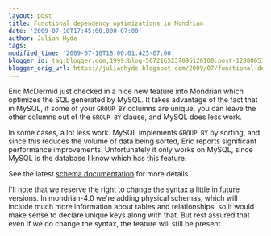 ```yaml
---
layout: post
title: Functional dependency optimizations in Mondrian
date: '2009-07-10T17:45:00.000-07:00'
author: Julian Hyde
tags:
modified_time: '2009-07-10T18:00:01.425-07:00'
blogger_id: tag:blogger.com,1999:blog-5672165237896126100.post-128806514313762280
blogger_orig_url: https://julianhyde.blogspot.com/2009/07/functional-dependency-optimizations-in.html
---
```


Eric McDermid just checked in a nice new feature into Mondrian which
optimizes the SQL generated by MySQL. It takes advantage of the fact
that in MySQL, if some of your `GROUP BY` columns are unique, you can
leave the other columns out of the `GROUP BY` clause, and MySQL does
less work.

In some cases, a lot less work. MySQL implements `GROUP BY` by sorting,
and since this reduces the volume of data being sorted, Eric reports
significant performance improvements. Unfortunately it only works on
MySQL, since MySQL is the database I know which has this feature.

See the latest
[schema documentation](http://p4webhost.eigenbase.org:8080/open/mondrian/doc/schema.html#Functional_dependency_optimizations)
for more details.

I'll note that we reserve the right to change the syntax a little in
future versions. In mondrian-4.0 we're adding physical schemas, which
will include much more information about tables and relationships, so
it would make sense to declare unique keys along with that. But rest
assured that even if we do change the syntax, the feature will still
be present.
